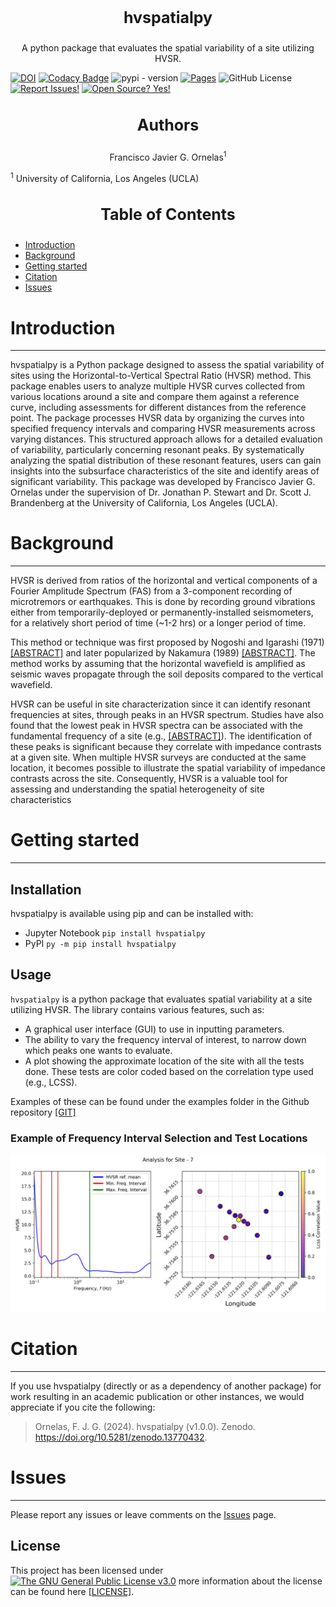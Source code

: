<!-- Our title -->
<div align="center">
  <h3 style="font-size: 25px;">hvspatialpy</h3>
</div>

<!-- Short description -->
<p align="center">
   A python package that evaluates the spatial variability of a site utilizing HVSR.
</p>

[![DOI](https://zenodo.org/badge/857518332.svg)](https://zenodo.org/doi/10.5281/zenodo.13770431)
[![Codacy Badge](https://app.codacy.com/project/badge/Grade/80fc3884310249019b8508415f516f53)](https://app.codacy.com/gh/fjornelas/hvspatialpy/dashboard?utm_source=gh&utm_medium=referral&utm_content=&utm_campaign=Badge_grade)
![pypi - version](https://img.shields.io/pypi/v/hvspatialpy)
[![Pages](https://github.com/fjornelas/hvspatialpy/actions/workflows/pages/pages-build-deployment/badge.svg)](https://github.com/fjornelas/hvspatialpy/actions/workflows/pages/pages-build-deployment)
![GitHub License](https://img.shields.io/github/license/fjornelas/hvspatialpy)
[![Report Issues!](https://img.shields.io/badge/Report%20Issues-Here-1abc9c.svg)](https://github.com/fjornelas/hvspatialpy/issues)
[![Open Source?
Yes!](https://img.shields.io/badge/Open%20Source-Yes-green.svg)](https://github.com/fjornelas/hvspatialpy)

<div align="center">
    <h3 style=" font-size: 25px;">Authors</h3>
</div>

<!-- Short description -->

<p align="center">
   Francisco Javier G. Ornelas<sup>1</sup>
</p>

<sup>1</sup> University of California, Los Angeles (UCLA) <br>

<div style="text-align: center;">
    <h3 style=" font-size: 25px;">Table of Contents</h3>
</div>


 - [Introduction](#introduction)                                                      
 - [Background](#Background)   
 - [Getting started](#Getting-started) 
 - [Citation](#Citation)       
 - [Issues](#Issues)  

# Introduction

---

hvspatialpy is a Python package designed to assess the spatial variability of sites using the Horizontal-to-Vertical Spectral Ratio (HVSR) method. This package enables users to analyze multiple HVSR curves collected from various locations around a site and compare them against a reference curve, including assessments for different distances from the reference point. The package processes HVSR data by organizing the curves into specified frequency intervals and comparing HVSR measurements across varying distances. This structured approach allows for a detailed evaluation of variability, particularly concerning resonant peaks. By systematically analyzing the spatial distribution of these resonant features, users can gain insights into the subsurface characteristics of the site and identify areas of significant variability. This package was developed by Francisco Javier G. Ornelas under the supervision
of Dr. Jonathan P. Stewart and Dr. Scott J. Brandenberg at the University of California, Los Angeles (UCLA). 

# Background

---

HVSR is derived from ratios of the horizontal and vertical components
of a Fourier Amplitude Spectrum (FAS) from a 3-component recording of
microtremors or earthquakes. This is done by recording ground vibrations either from
temporarily-deployed or permanently-installed seismometers, for a relatively short
period of time (~1-2 hrs) or a longer period of time.

This method or technique was first proposed by Nogoshi and Igarashi (1971) 
<a href="https://www.scirp.org/reference/referencespapers?referenceid=3100696" target="_blank">[ABSTRACT]</a> and 
later popularized by Nakamura (1989) <a href="https://trid.trb.org/View/294184" target="_blank">[ABSTRACT]</a>.
The method works by assuming that the horizontal wavefield is amplified as seismic waves propagate
through the soil deposits compared to the vertical wavefield.

HVSR can be useful in site characterization since it can identify resonant frequencies at sites, through peaks in
an HVSR spectrum. Studies have also found that the lowest peak in HVSR spectra can be associated with the fundamental
frequency of a site (e.g., <a href="https://link.springer.com/article/10.1007/s10518-012-9413-4" target="_blank">[ABSTRACT]</a>).
The identification of these peaks is significant because they correlate with impedance contrasts at a given site. When multiple HVSR 
surveys are conducted at the same location, it becomes possible to illustrate the spatial variability of impedance contrasts across the site. Consequently, 
HVSR is a valuable tool for assessing and understanding the spatial heterogeneity of site characteristics

# Getting started

---

## Installation


hvspatialpy is available using pip and can be installed with:

- Jupyter Notebook
`pip install hvspatialpy`
- PyPI
`py -m pip install hvspatialpy`
## Usage


`hvspatialpy` is a python package that evaluates spatial variability at a site utilizing HVSR. 
The library contains various features, such as:
- A graphical user interface (GUI) to use in inputting parameters.
- The ability to vary the frequency interval of interest, to narrow down which peaks one wants to evaluate.
- A plot showing the approximate location of the site with all the tests done. These tests are color coded based on the
correlation type used (e.g., LCSS).

Examples of these can be found under the examples folder in the Github repository <a href="https://github.com/fjornelas/hvspatialpy" target="_blank">[GIT]</a>

### Example of Frequency Interval Selection and Test Locations

<img src="https://github.com/fjornelas/hvspatialpy/blob/main/fig/spatial_figure.png?raw=true" width="775">

# Citation

---

If you use hvspatialpy (directly or as a dependency of another package) for work resulting in an academic publication or
other instances, we would appreciate if you cite the following:

> Ornelas, F. J. G. (2024). hvspatialpy (v1.0.0). Zenodo. https://doi.org/10.5281/zenodo.13770432.

# Issues

---

Please report any issues or leave comments on the <a href="https://github.com/fjornelas/hvspatialpy/issues" target="_blank">Issues</a> page.

## License

This project has been licensed under [![The GNU General Public License v3.0](https://www.gnu.org/graphics/gplv3-88x31.png "The GNU General Public License v3.0")](https://www.gnu.org/licenses/gpl-3.0.en.html)
more information about the license can be found here <a href="https://github.com/fjornelas/hvsrprocpy/blob/main/LICENSE" target="_blank">[LICENSE]</a>.
